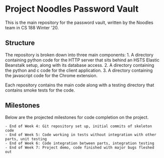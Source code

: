 # Project Noodles Password Vault

This is the main repository for the password vault, written by the Noodles team in CS 188 Winter '20.

## Structure

The repository is broken down into three main components:
    1. A directory containing python code for the HTTP server that sits behind an HSTS Elastic Beanstalk setup, along with its database access.
    2. A directory containing the python and c code for the client application.
    3. A directory containing the javascript code for the Chrome extension.
    
Each repository contains the main code along with a testing directory that contains smoke tests for the code.

## Milestones

Below are the projected milestones for code completion on the project.

    - End of Week 4: Git repository set up, initial commits of skeleton code
    - End of Week 5: Code working in tests without integration with other parts, unit testing
    - End of Week 6: Code integration between parts, integration testing
    - End of Week 7: Project demo, code finished with major bugs fleshed out
